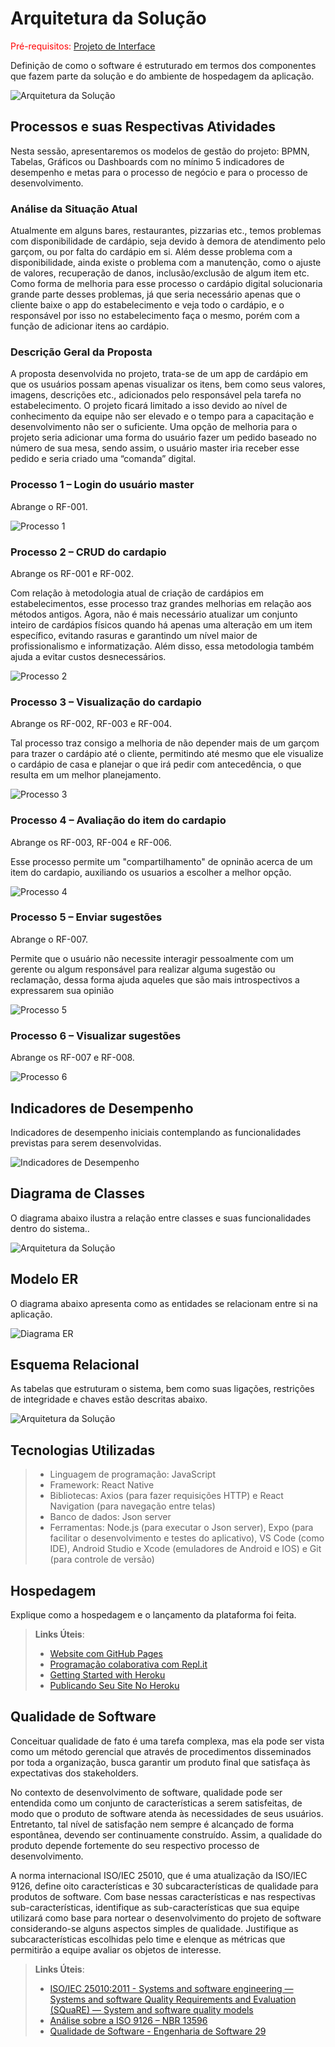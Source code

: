 # Arquitetura da Solução

<span style="color:red">Pré-requisitos: <a href="3-Projeto de Interface.md"> Projeto de Interface</a></span>

Definição de como o software é estruturado em termos dos componentes que fazem parte da solução e do ambiente de hospedagem da aplicação.

![Arquitetura da Solução](img/02-mob-arch.png)

## Processos e suas Respectivas Atividades
Nesta sessão, apresentaremos os modelos de gestão do projeto: BPMN, Tabelas, Gráficos ou Dashboards com no mínimo 5 indicadores de desempenho e metas para o processo de negócio e para o processo de desenvolvimento.

### Análise da Situação Atual

Atualmente em alguns bares, restaurantes, pizzarias etc., temos problemas com disponibilidade de cardápio, seja devido à demora de atendimento pelo garçom, ou por falta do cardápio em si. Além desse problema com a disponibilidade, ainda existe o problema com a manutenção, como o ajuste de valores, recuperação de danos, inclusão/exclusão de algum item etc. Como forma de melhoria para esse processo o cardápio digital solucionaria grande parte desses problemas, já que seria necessário apenas que o cliente baixe o app do estabelecimento e veja todo o cardápio, e o responsável por isso no estabelecimento faça o mesmo, porém com a função de adicionar itens ao cardápio. 

### Descrição Geral da Proposta

A proposta desenvolvida no projeto, trata-se de um app de cardápio em que os usuários possam apenas visualizar os itens, bem como seus valores, imagens, descrições etc., adicionados pelo responsável pela tarefa no estabelecimento. O projeto ficará limitado a isso devido ao nível de conhecimento da equipe não ser elevado e o tempo para a capacitação e desenvolvimento não ser o suficiente. Uma opção de melhoria para o projeto seria adicionar uma forma do usuário fazer um pedido baseado no número de sua mesa, sendo assim, o usuário master iria receber esse pedido e seria criado uma “comanda” digital.

### Processo 1 – Login do usuário master

Abrange o RF-001. 

![Processo 1](img/modelagem-1.png)

### Processo 2 – CRUD do cardapio

Abrange os RF-001 e RF-002.

Com relação à metodologia atual de criação de cardápios em estabelecimentos, esse processo traz grandes melhorias em relação aos métodos antigos. Agora, não é mais necessário atualizar um conjunto inteiro de cardápios físicos quando há apenas uma alteração em um item específico, evitando rasuras e garantindo um nível maior de profissionalismo e informatização. Além disso, essa metodologia também ajuda a evitar custos desnecessários.

![Processo 2](img/modelagem-2.png)

### Processo 3 – Visualização do cardapio

Abrange os RF-002, RF-003 e RF-004.

Tal processo traz consigo a melhoria de não depender mais de um garçom para trazer o cardápio até o cliente, permitindo até mesmo que ele visualize o cardápio de casa e planejar o que irá pedir com antecedência, o que resulta em um melhor planejamento.

![Processo 3](img/modelagem-3.png)

### Processo 4 – Avaliação do item do cardapio

Abrange os RF-003, RF-004 e RF-006.

Esse processo permite um "compartilhamento" de opninão acerca de um item do cardapio, auxiliando os usuarios a escolher a melhor opção.

![Processo 4](img/modelagem-4.png)

### Processo 5 – Enviar sugestões

Abrange o RF-007.

Permite que o usuário não necessite interagir pessoalmente com um gerente ou algum responsável para realizar alguma sugestão ou reclamação, dessa forma ajuda aqueles que são mais introspectivos a expressarem sua opinião

![Processo 5](img/modelagem-5.png)

### Processo 6 – Visualizar sugestões

Abrange os RF-007 e RF-008.

![Processo 6](img/modelagem-6.png)

## Indicadores de Desempenho

Indicadores de desempenho iniciais contemplando as funcionalidades previstas para serem desenvolvidas.

![Indicadores de Desempenho](img/indic-desempenho01.png)

## Diagrama de Classes

O diagrama abaixo ilustra a relação entre classes e suas funcionalidades dentro do sistema..

![Arquitetura da Solução](img/diagrama-de-classes.png)

## Modelo ER

O diagrama abaixo apresenta como as entidades se relacionam entre si na aplicação.

![Diagrama ER](img/diagramaer.png)

## Esquema Relacional

As tabelas que estruturam o sistema, bem como suas ligações, restrições de integridade e chaves estão descritas abaixo.

![Arquitetura da Solução](img/base-de-dados.png)

## Tecnologias Utilizadas

> - Linguagem de programação: JavaScript
> - Framework: React Native
> - Bibliotecas: Axios (para fazer requisições HTTP) e React Navigation (para navegação entre telas) 
> - Banco de dados: Json server
> - Ferramentas: Node.js (para executar o Json server), Expo (para facilitar o desenvolvimento e testes do aplicativo), VS Code (como IDE), Android Studio e Xcode (emuladores de Android e IOS) e Git (para controle de versão)

## Hospedagem

Explique como a hospedagem e o lançamento da plataforma foi feita.

> **Links Úteis**:
>
> - [Website com GitHub Pages](https://pages.github.com/)
> - [Programação colaborativa com Repl.it](https://repl.it/)
> - [Getting Started with Heroku](https://devcenter.heroku.com/start)
> - [Publicando Seu Site No Heroku](http://pythonclub.com.br/publicando-seu-hello-world-no-heroku.html)

## Qualidade de Software

Conceituar qualidade de fato é uma tarefa complexa, mas ela pode ser vista como um método gerencial que através de procedimentos disseminados por toda a organização, busca garantir um produto final que satisfaça às expectativas dos stakeholders.

No contexto de desenvolvimento de software, qualidade pode ser entendida como um conjunto de características a serem satisfeitas, de modo que o produto de software atenda às necessidades de seus usuários. Entretanto, tal nível de satisfação nem sempre é alcançado de forma espontânea, devendo ser continuamente construído. Assim, a qualidade do produto depende fortemente do seu respectivo processo de desenvolvimento.

A norma internacional ISO/IEC 25010, que é uma atualização da ISO/IEC 9126, define oito características e 30 subcaracterísticas de qualidade para produtos de software.
Com base nessas características e nas respectivas sub-características, identifique as sub-características que sua equipe utilizará como base para nortear o desenvolvimento do projeto de software considerando-se alguns aspectos simples de qualidade. Justifique as subcaracterísticas escolhidas pelo time e elenque as métricas que permitirão a equipe avaliar os objetos de interesse.

> **Links Úteis**:
>
> - [ISO/IEC 25010:2011 - Systems and software engineering — Systems and software Quality Requirements and Evaluation (SQuaRE) — System and software quality models](https://www.iso.org/standard/35733.html/)
> - [Análise sobre a ISO 9126 – NBR 13596](https://www.tiespecialistas.com.br/analise-sobre-iso-9126-nbr-13596/)
> - [Qualidade de Software - Engenharia de Software 29](https://www.devmedia.com.br/qualidade-de-software-engenharia-de-software-29/18209/)
